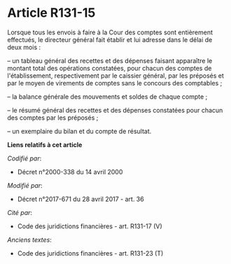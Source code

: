 # Article R131-15

Lorsque tous les envois à faire à la Cour des comptes sont entièrement effectués, le directeur général fait établir et lui
adresse dans le délai de deux mois :

– un tableau général des recettes et des dépenses faisant apparaître le montant total des opérations constatées, pour chacun
des comptes de l'établissement, respectivement par le caissier général, par les préposés et par le moyen de virements de
comptes sans le concours des comptables ;

– la balance générale des mouvements et soldes de chaque compte ;

– le résumé général des recettes et des dépenses constatées pour chacun des comptes par les préposés ;

– un exemplaire du bilan et du compte de résultat.

**Liens relatifs à cet article**

_Codifié par_:

  - Décret n°2000-338 du 14 avril 2000

_Modifié par_:

  - Décret n°2017-671 du 28 avril 2017 - art. 36

_Cité par_:

  - Code des juridictions financières - art. R131-17 (V)

_Anciens textes_:

  - Code des juridictions financières - art. R131-23 (T)
